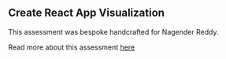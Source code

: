 ## Create React App Visualization

This assessment was bespoke handcrafted for Nagender Reddy.

Read more about this assessment [here](https://react.eogresources.com)
